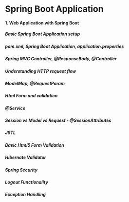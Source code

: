 # Spring Boot Application

#### 1. Web Application with Spring Boot

##### Basic Spring Boot Application setup
##### pom.xml, Spring Boot Application, application.properties
##### Spring MVC Controller, @ResponseBody, @Controller
##### Understanding HTTP request flow
##### ModelMap, @RequestParam
##### Html Form and validation
##### @Service
##### Session vs Model vs Request - @SessionAttributes
##### JSTL
##### Basic Html5 Form Validation
##### Hibernate Validator
##### Spring Security
##### Logout Functionality
##### Exception Handling
